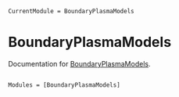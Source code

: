 ```@meta
CurrentModule = BoundaryPlasmaModels
```

# BoundaryPlasmaModels

Documentation for [BoundaryPlasmaModels](https://github.com/jguterl/BoundaryPlasmaModels.jl).

```@index
```

```@autodocs
Modules = [BoundaryPlasmaModels]
```
